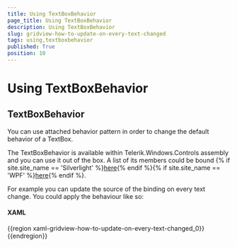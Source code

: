 ```yaml
---
title: Using TextBoxBehavior
page_title: Using TextBoxBehavior
description: Using TextBoxBehavior
slug: gridview-how-to-update-on-every-text-changed
tags: using,textboxbehavior
published: True
position: 10
---
```


# Using TextBoxBehavior

## TextBoxBehavior

You can use attached behavior pattern in order to change the default behavior of a TextBox.

The TextBoxBehavior is available within Telerik.Windows.Controls assembly and you can use it out of the box. A list of its members could be bound {% if site.site_name == 'Silverlight' %}[here](http://www.telerik.com/help/silverlight/methods_t_telerik_windows_controls_textboxbehavior.html){% endif %}{% if site.site_name == 'WPF' %}[here](http://www.telerik.com/help/wpf/methods_t_telerik_windows_controls_textboxbehavior.html){% endif %}.

For example you can update the source of the binding on every text change. You could apply the behaviour like so:
        
#### __XAML__

{{region xaml-gridview-how-to-update-on-every-text-changed_0}}
	<TextBox Text="{Binding Name}" telerik:TextBoxBehavior.UpdateTextOnTextChanged="True" />
{{endregion}}


